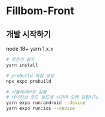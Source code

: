 # Fillbom-Front


## 개발 시작하기

node 18+
yarn 1.x.x

```sh
# 의존성 설치
yarn install

# prebuild 파일 생성
npx expo prebuild

# 시뮬레이터로 실행
# 네이티브 코드 빌드에 시간이 오래 걸립니다.
yarn expo run:android --device
yarn expo run:ios --device
```